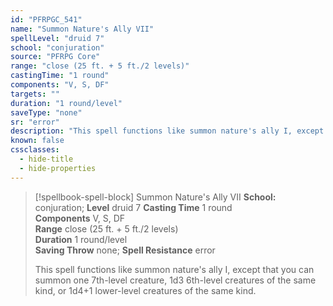 ```yaml
---
id: "PFRPGC_541"
name: "Summon Nature's Ally VII"
spellLevel: "druid 7"
school: "conjuration"
source: "PFRPG Core"
range: "close (25 ft. + 5 ft./2 levels)"
castingTime: "1 round"
components: "V, S, DF"
targets: ""
duration: "1 round/level"
saveType: "none"
sr: "error"
description: "This spell functions like summon nature's ally I, except that you can summon one 7th-level creature, 1d3 6th-level creatures of the same kind, or 1d4+1 lower-level creatures of the same kind."
known: false
cssclasses:
  - hide-title
  - hide-properties
---
```


> [!spellbook-spell-block] Summon Nature's Ally VII
> **School:** conjuration; **Level** druid 7
> **Casting Time** 1 round  
> **Components** V, S, DF  
> **Range** close (25 ft. + 5 ft./2 levels)  
> **Duration** 1 round/level  
> **Saving Throw** none; **Spell Resistance** error
> 
> This spell functions like summon nature's ally I, except that you can summon one 7th-level creature, 1d3 6th-level creatures of the same kind, or 1d4+1 lower-level creatures of the same kind.